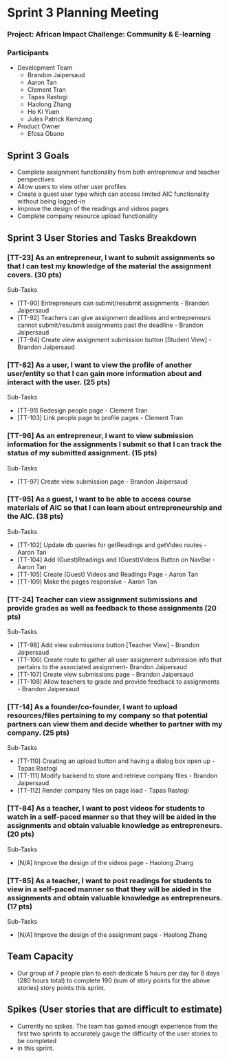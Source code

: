 # Sprint 3 Planning Meeting
### Project: African Impact Challenge: Community & E-learning


### Participants
  - Development Team
    - Brandon Jaipersaud
    - Aaron Tan
    - Clement Tran
    - Tapas Rastogi
    - Haolong Zhang
    - Ho Ki Yuen
    - Jules Patrick Kemzang
  - Product Owner
    - Efosa Obano

## Sprint 3 Goals
- Complete assignment functionality from both entrepreneur and teacher perspectives
- Allow users to view other user profiles
- Create a guest user type which can access limited AIC functionality without being logged-in
- Improve the design of the readings and videos pages
- Complete company resource upload functionality

## Sprint 3 User Stories and Tasks Breakdown


### [TT-23] As an entrepreneur, I want to submit assignments so that I can test my knowledge of the material the assignment covers. (30 pts)
Sub-Tasks
* [TT-90] Entrepreneurs can submit/resubmit assignments - Brandon Jaipersaud
* [TT-92] Teachers can give assignment deadlines and entrepreneurs cannot submit/resubmit assignments past the deadline - Brandon Jaipersaud
* [TT-94] Create view assignment submission button [Student View] - Brandon Jaipersaud

### [TT-82] As a user, I want to view the profile of another user/entity so that I can gain more information about and interact with the user.  (25 pts)
Sub-Tasks
* [TT-91] Redesign people page - Clement Tran
* [TT-103] Link people page to profile pages - Clement Tran

### [TT-96] As an entrepreneur, I want to view submission information for the assignments I submit so that I can track the status of my submitted assignment.  (15 pts)
Sub-Tasks
* [TT-97]  Create view submission page - Brandon Jaipersaud


### [TT-95] As a guest, I want to be able to access course materials of AIC so that I can learn about entrepreneurship and the AIC. (38 pts)
Sub-Tasks
* [TT-102] Update db queries for getReadings and getVideo routes - Aaron Tan
* [TT-104] Add (Guest)Readings and (Guest)Videos Button on NavBar - Aaron Tan
* [TT-105] Create (Guest) Videos and Readings Page - Aaron Tan
* [TT-109] Make the pages responsive - Aaron Tan


### [TT-24] Teacher can view assignment submissions and provide grades as well as feedback to those assignments (20 pts)
Sub-Tasks
* [TT-98]   Add view submissions button [Teacher View] - Brandon Jaipersaud
* [TT-106]  Create route to gather all user assignment submission info that pertains to the associated assignment- Brandon Jaipersaud
* [TT-107]  Create view submissions page - Brandon Jaipersaud
* [TT-108]  Allow teachers to grade and provide feedback to assignments - Brandon Jaipersaud

### [TT-14] As a founder/co-founder, I want to upload resources/files pertaining to my company so that potential partners can view them and decide whether to partner with my company. (25 pts)
Sub-Tasks
* [TT-110] Creating an upload button and having a dialog box open up - Tapas Rastogi
* [TT-111] Modify backend to store and retrieve company files - Brandon Jaipersaud
* [TT-112] Render company files on page load - Tapas Rastogi
  

### [TT-84] As a teacher, I want to post videos for students to watch in a self-paced manner so that they will be aided in the assignments and obtain valuable knowledge as entrepreneurs. (20 pts)
Sub-Tasks
* [N/A] Improve the design of the videos page -  Haolong Zhang
  
### [TT-85] As a teacher, I want to post readings for students to view in a self-paced manner so that they will be aided in the assignments and obtain valuable knowledge as entrepreneurs. (17 pts)
Sub-Tasks
* [N/A] Improve the design of the assignment page -  Haolong Zhang


## Team Capacity
* Our group of 7 people plan to each dedicate 5 hours per day for 8 days (280 hours total) to complete 190 (sum of story points for the above stories) story points this sprint. 

## Spikes (User stories that are difficult to estimate)
* Currently no spikes. The team has gained enough experience from the first two sprints to accurately gauge the difficulty of the user stories to be completed 
* in this sprint.